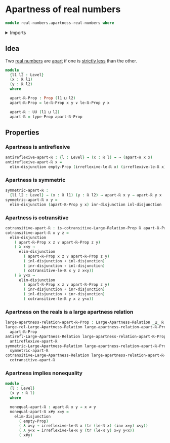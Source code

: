 # Apartness of real numbers

```agda
module real-numbers.apartness-real-numbers where
```

<details><summary>Imports</summary>

```agda
open import foundation.apartness-relations
open import foundation.disjunction
open import foundation.identity-types
open import foundation.empty-types
open import foundation.function-types
open import foundation.large-apartness-relations
open import foundation.large-binary-relations
open import foundation.negation
open import foundation.propositions
open import foundation.negated-equality
open import foundation.transport-along-identifications
open import foundation.universe-levels

open import real-numbers.dedekind-real-numbers
open import real-numbers.strict-inequality-real-numbers
```

</details>

## Idea

Two [real numbers](real-numbers.dedekind-real-numbers.md) are [apart](foundation.large-apartness-relations.md) if one is
[strictly less](real-numbers.strict-inequality-real-numbers.md) than the other.

```agda
module _
  {l1 l2 : Level}
  (x : ℝ l1)
  (y : ℝ l2)
  where

  apart-ℝ-Prop : Prop (l1 ⊔ l2)
  apart-ℝ-Prop = le-ℝ-Prop x y ∨ le-ℝ-Prop y x

  apart-ℝ : UU (l1 ⊔ l2)
  apart-ℝ = type-Prop apart-ℝ-Prop
```

## Properties

### Apartness is antireflexive

```agda
antireflexive-apart-ℝ : {l : Level} → (x : ℝ l) → ¬ (apart-ℝ x x)
antireflexive-apart-ℝ x =
  elim-disjunction empty-Prop (irreflexive-le-ℝ x) (irreflexive-le-ℝ x)
```

### Apartness is symmetric

```agda
symmetric-apart-ℝ :
  {l1 l2 : Level} → (x : ℝ l1) (y : ℝ l2) → apart-ℝ x y → apart-ℝ y x
symmetric-apart-ℝ x y =
  elim-disjunction (apart-ℝ-Prop y x) inr-disjunction inl-disjunction
```

### Apartness is cotransitive

```agda
cotransitive-apart-ℝ : is-cotransitive-Large-Relation-Prop ℝ apart-ℝ-Prop
cotransitive-apart-ℝ x y z =
  elim-disjunction
    ( apart-ℝ-Prop x z ∨ apart-ℝ-Prop z y)
    ( λ x<y →
      elim-disjunction
        ( apart-ℝ-Prop x z ∨ apart-ℝ-Prop z y)
        ( inl-disjunction ∘ inl-disjunction)
        ( inr-disjunction ∘ inl-disjunction)
        ( cotransitive-le-ℝ x y z x<y))
    ( λ y<x →
      elim-disjunction
        ( apart-ℝ-Prop x z ∨ apart-ℝ-Prop z y)
        ( inr-disjunction ∘ inr-disjunction)
        ( inl-disjunction ∘ inr-disjunction)
        ( cotransitive-le-ℝ y x z y<x))
```

### Apartness on the reals is a large apartness relation

```agda
large-apartness-relation-apart-ℝ-Prop : Large-Apartness-Relation _⊔_ ℝ
large-rel-Large-Apartness-Relation large-apartness-relation-apart-ℝ-Prop =
  apart-ℝ-Prop
antirefl-Large-Apartness-Relation large-apartness-relation-apart-ℝ-Prop =
  antireflexive-apart-ℝ
symmetric-Large-Apartness-Relation large-apartness-relation-apart-ℝ-Prop =
  symmetric-apart-ℝ
cotransitive-Large-Apartness-Relation large-apartness-relation-apart-ℝ-Prop =
  cotransitive-apart-ℝ
```

### Apartness implies nonequality

```agda
module _
  {l : Level}
  (x y : ℝ l)
  where

  nonequal-apart-ℝ : apart-ℝ x y → x ≠ y
  nonequal-apart-ℝ x#y x=y =
    elim-disjunction
      ( empty-Prop)
      ( λ x<y → irreflexive-le-ℝ x (tr (le-ℝ x) (inv x=y) x<y))
      ( λ y<x → irreflexive-le-ℝ y (tr (le-ℝ y) x=y y<x))
      ( x#y)
```
